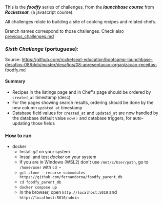 This is the ***foodfy*** series of challenges, from the ***launchbase course*** from ***Rocketseat***, (a javascript course).  

All challenges relate to building a site of cooking recipes and related chefs.

Branch names correspond to those challenges. Check also [previous_challenges.md](previous_challenges.md)

### ***Sixth Challenge*** (portuguese):

Source: https://github.com/rocketseat-education/bootcamp-launchbase-desafios-08/blob/master/desafios/08-apresentacao-organizacao-receitas-foodfy.md

#### Summary

* Recipes in the listings page and in Chef's page should be ordered by `created_at` timestamp (desc)
* For the pages showing search results, ordering should be done by the new column `updated_at` timestamp
* Database field values for `created_at` and `updated_at` are now handled by the database default value `now()` and database triggers, for auto-updating those fields

### How to run 

- docker
  * Install *git* on your system
  * Install and test *docker* on your system
  * If you are in Windows (WSL2) don't use `/mnt/c/User/path`, go to `/home/user` with `cd ~`
  * `git clone --recurse-submodules https://github.com/fernandoroa/foodfy_parent_db`
  * `cd foodfy_parent_db`
  * `docker compose up`
  * In the browser, open `http://localhost:5010` and `http://localhost:5010/admin`
